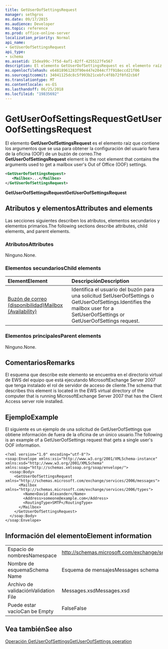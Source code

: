 ```yaml
---
title: GetUserOofSettingsRequest
manager: sethgros
ms.date: 09/17/2015
ms.audience: Developer
ms.topic: reference
ms.prod: office-online-server
localization_priority: Normal
api_name:
- GetUserOofSettingsRequest
api_type:
- schema
ms.assetid: 15dea99c-7f5d-4af1-82ff-4255127fe567
description: El elemento GetUserOofSettingsRequest es el elemento raíz que contiene los argumentos que se usa para obtener la configuración del usuario fuera de la oficina (OOF) de un buzón de correo.
ms.openlocfilehash: e64818961283f90e447e2044cf7f918eccd21f06
ms.sourcegitcommit: 34041125dc8c5f993b21cebfc4f8b72f0fd2cb6f
ms.translationtype: MT
ms.contentlocale: es-ES
ms.lasthandoff: 06/25/2018
ms.locfileid: "19835692"
---
```

# <a name="getuseroofsettingsrequest"></a><span data-ttu-id="b4980-103">GetUserOofSettingsRequest</span><span class="sxs-lookup"><span data-stu-id="b4980-103">GetUserOofSettingsRequest</span></span>

<span data-ttu-id="b4980-104">El elemento **GetUserOofSettingsRequest** es el elemento raíz que contiene los argumentos que se usa para obtener la configuración del usuario fuera de la oficina (OOF) de un buzón de correo.</span><span class="sxs-lookup"><span data-stu-id="b4980-104">The **GetUserOofSettingsRequest** element is the root element that contains the arguments used to get a mailbox user's Out of Office (OOF) settings.</span></span> 
  
```xml
<GetUserOofSettingsRequest>
   <Mailbox>...</Mailbox>
</GetUserOofSettingsRequest>
```

 <span data-ttu-id="b4980-105">**GetUserOofSettingsRequest**</span><span class="sxs-lookup"><span data-stu-id="b4980-105">**GetUserOofSettingsRequest**</span></span>
## <a name="attributes-and-elements"></a><span data-ttu-id="b4980-106">Atributos y elementos</span><span class="sxs-lookup"><span data-stu-id="b4980-106">Attributes and elements</span></span>

<span data-ttu-id="b4980-107">Las secciones siguientes describen los atributos, elementos secundarios y elementos primarios.</span><span class="sxs-lookup"><span data-stu-id="b4980-107">The following sections describe attributes, child elements, and parent elements.</span></span>
  
### <a name="attributes"></a><span data-ttu-id="b4980-108">Atributos</span><span class="sxs-lookup"><span data-stu-id="b4980-108">Attributes</span></span>

<span data-ttu-id="b4980-109">Ninguno.</span><span class="sxs-lookup"><span data-stu-id="b4980-109">None.</span></span>
  
### <a name="child-elements"></a><span data-ttu-id="b4980-110">Elementos secundarios</span><span class="sxs-lookup"><span data-stu-id="b4980-110">Child elements</span></span>

|<span data-ttu-id="b4980-111">**Element**</span><span class="sxs-lookup"><span data-stu-id="b4980-111">**Element**</span></span>|<span data-ttu-id="b4980-112">**Descripción**</span><span class="sxs-lookup"><span data-stu-id="b4980-112">**Description**</span></span>|
|:-----|:-----|
|[<span data-ttu-id="b4980-113">Buzón de correo (disponibilidad)</span><span class="sxs-lookup"><span data-stu-id="b4980-113">Mailbox (Availability)</span></span>](mailbox-availability.md) <br/> |<span data-ttu-id="b4980-114">Identifica el usuario del buzón para una solicitud SetUserOofSettings o GetUserOofSettings.</span><span class="sxs-lookup"><span data-stu-id="b4980-114">Identifies the mailbox user for a SetUserOofSettings or GetUserOofSettings request.</span></span>  <br/> |
   
### <a name="parent-elements"></a><span data-ttu-id="b4980-115">Elementos principales</span><span class="sxs-lookup"><span data-stu-id="b4980-115">Parent elements</span></span>

<span data-ttu-id="b4980-116">Ninguno.</span><span class="sxs-lookup"><span data-stu-id="b4980-116">None.</span></span>
  
## <a name="remarks"></a><span data-ttu-id="b4980-117">Comentarios</span><span class="sxs-lookup"><span data-stu-id="b4980-117">Remarks</span></span>

<span data-ttu-id="b4980-118">El esquema que describe este elemento se encuentra en el directorio virtual de EWS del equipo que está ejecutando MicrosoftExchange Server 2007 que tenga instalado el rol de servidor de acceso de cliente.</span><span class="sxs-lookup"><span data-stu-id="b4980-118">The schema that describes this element is located in the EWS virtual directory of the computer that is running MicrosoftExchange Server 2007 that has the Client Access server role installed.</span></span>
  
## <a name="example"></a><span data-ttu-id="b4980-119">Ejemplo</span><span class="sxs-lookup"><span data-stu-id="b4980-119">Example</span></span>

<span data-ttu-id="b4980-120">El siguiente es un ejemplo de una solicitud de GetUserOofSettings que obtiene información de fuera de la oficina de un único usuario.</span><span class="sxs-lookup"><span data-stu-id="b4980-120">The following is an example of a GetUserOofSettings request that gets a single user's OOF information.</span></span>
  
```
<?xml version="1.0" encoding="utf-8"?>
<soap:Envelope xmlns:xsi="http://www.w3.org/2001/XMLSchema-instance" xmlns:xsd="http://www.w3.org/2001/XMLSchema" xmlns:soap="http://schemas.xmlsoap.org/soap/envelope/">
  <soap:Body>
    <GetUserOofSettingsRequest xmlns="http://schemas.microsoft.com/exchange/services/2006/messages">
      <Mailbox xmlns="http://schemas.microsoft.com/exchange/services/2006/types">
        <Name>David Alexander</Name>
        <Address>someone@example.com</Address>
        <RoutingType>SMTP</RoutingType>
      </Mailbox>
    </GetUserOofSettingsRequest>
  </soap:Body>
</soap:Envelope>
```

## <a name="element-information"></a><span data-ttu-id="b4980-121">Información del elemento</span><span class="sxs-lookup"><span data-stu-id="b4980-121">Element information</span></span>

|||
|:-----|:-----|
|<span data-ttu-id="b4980-122">Espacio de nombres</span><span class="sxs-lookup"><span data-stu-id="b4980-122">Namespace</span></span>  <br/> |http://schemas.microsoft.com/exchange/services/2006/messages  <br/> |
|<span data-ttu-id="b4980-123">Nombre de esquema</span><span class="sxs-lookup"><span data-stu-id="b4980-123">Schema Name</span></span>  <br/> |<span data-ttu-id="b4980-124">Esquema de mensajes</span><span class="sxs-lookup"><span data-stu-id="b4980-124">Messages schema</span></span>  <br/> |
|<span data-ttu-id="b4980-125">Archivo de validación</span><span class="sxs-lookup"><span data-stu-id="b4980-125">Validation File</span></span>  <br/> |<span data-ttu-id="b4980-126">Messages.xsd</span><span class="sxs-lookup"><span data-stu-id="b4980-126">Messages.xsd</span></span>  <br/> |
|<span data-ttu-id="b4980-127">Puede estar vacío</span><span class="sxs-lookup"><span data-stu-id="b4980-127">Can be Empty</span></span>  <br/> |<span data-ttu-id="b4980-128">False</span><span class="sxs-lookup"><span data-stu-id="b4980-128">False</span></span>  <br/> |
   
## <a name="see-also"></a><span data-ttu-id="b4980-129">Vea también</span><span class="sxs-lookup"><span data-stu-id="b4980-129">See also</span></span>



[<span data-ttu-id="b4980-130">Operación GetUserOofSettings</span><span class="sxs-lookup"><span data-stu-id="b4980-130">GetUserOofSettings operation</span></span>](getuseroofsettings-operation.md)

